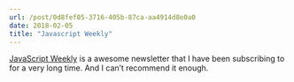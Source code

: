 ```yaml
---
url: /post/0d8fef05-3716-405b-87ca-aa4914d8e0a0
date: 2018-02-05
title: "Javascript Weekly"
---
```


[JavaScript Weekly][1] is a awesome newsletter that I have been subscribing to for a very long time. And I can&#8217;t recommend it enough.



 [1]: http://javascriptweekly.com/